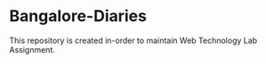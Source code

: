 # Bangalore-Diaries
This repository is created in-order to maintain Web Technology Lab Assignment. 
